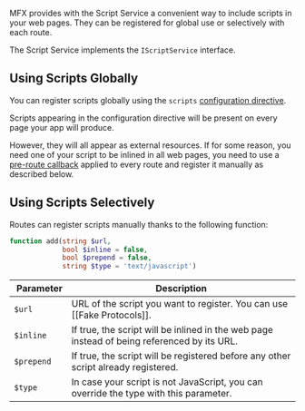 MFX provides with the Script Service a convenient way to include scripts in your web pages. They can be registered for global use or selectively with each route.

The Script Service implements the `IScriptService` interface.

## Using Scripts Globally

You can register scripts globally using the `scripts` [configuration directive](Configuration-Directives#assets-management).

Scripts appearing in the configuration directive will be present on every page your app will produce.

However, they will all appear as external resources. If for some reason, you need one of your script to be inlined in all web pages, you need to use a [pre-route callback](Lifecycle-of-a-Request#3-calling-pre-processing-callbacks) applied to every route and register it manually as described below.

## Using Scripts Selectively

Routes can register scripts manually thanks to the following function:

```php
function add(string $url,
             bool $inline = false,
             bool $prepend = false,
             string $type = 'text/javascript')
```

|  Parameter | Description                                                                                 |
| ---------- | ------------------------------------------------------------------------------------------- |
| `$url`     | URL of the script you want to register. You can use [[Fake Protocols]].                     |
| `$inline`  | If true, the script will be inlined in the web page instead of being referenced by its URL. |
| `$prepend` | If true, the script will be registered before any other script already registered.          |
| `$type`    | In case your script is not JavaScript, you can override the type with this parameter.       |
